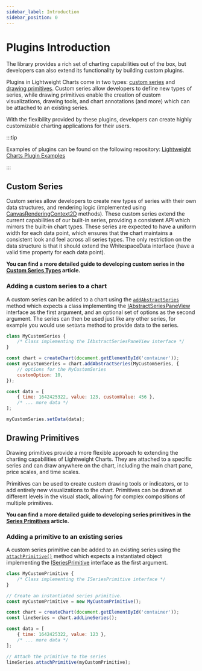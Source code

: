 ```yaml
---
sidebar_label: Introduction
sidebar_position: 0
---
```


# Plugins Introduction

The library provides a rich set of charting capabilities out of the box, but
developers can also extend its functionality by building custom plugins.

Plugins in Lightweight Charts come in two types: [custom series](#custom-series)
and [drawing primitives](#drawing-primitives). Custom series allow developers to
define new types of series, while drawing primitives enable the creation of
custom visualizations, drawing tools, and chart annotations (and more) which can
be attached to an existing series.

With the flexibility provided by these plugins, developers can create highly
customizable charting applications for their users.

:::tip

Examples of plugins can be found on the following repository:
[Lightweight Charts Plugin Examples](https://github.com/tradingview/lightweight-charts-plugin-examples)

:::

## Custom Series

Custom series allow developers to create new types of series with their own data
structures, and rendering logic (implemented using
[CanvasRenderingContext2D](https://developer.mozilla.org/en-US/docs/Web/API/CanvasRenderingContext2D)
methods). These custom series extend the current capabilities of our built-in series,
providing a consistent API which mirrors the built-in chart types. These series
are expected to have a uniform width for each data point, which ensures that the
chart maintains a consistent look and feel across all series types. The only
restriction on the data structure is that it should extend the WhitespaceData
interface (have a valid time property for each data point).

**You can find a more detailed guide to developing custom series in the
[Custom Series Types](./custom_series/) article.**

### Adding a custom series to a chart

A custom series can be added to a chart using the
[`addAbstractSeries`](/api/interfaces/IChartApi.md#addabstractseries) method
which expects a class implementing the
[IAbstractSeriesPaneView](/api/interfaces/IAbstractSeriesPaneView.md) interface
as the first argument, and an optional set of options as the second argument.
The series can then be used just like any other series, for example you would
use `setData` method to provide data to the series.

```javascript
class MyCustomSeries {
    /* Class implementing the IAbstractSeriesPaneView interface */
}

const chart = createChart(document.getElementById('container'));
const myCustomSeries = chart.addAbstractSeries(MyCustomSeries, {
    // options for the MyCustomSeries
    customOption: 10,
});

const data = [
    { time: 1642425322, value: 123, customValue: 456 },
    /* ... more data */
];

myCustomSeries.setData(data);
```

## Drawing Primitives

Drawing primitives provide a more flexible approach to extending the charting
capabilities of Lightweight Charts. They are attached to a specific series and
can draw anywhere on the chart, including the main chart pane, price scales, and
time scales.

Primitives can be used to create custom drawing tools or indicators, or to add
entirely new visualizations to the chart. Primitives can be drawn at different
levels in the visual stack, allowing for complex compositions of multiple
primitives.

**You can find a more detailed guide to developing series primitives in the
[Series Primitives](./series-primitives/) article.**

### Adding a primitive to an existing series

A custom series primitive can be added to an existing series using the
[`attachPrimitive()`](/api/interfaces/ISeriesApi.md#attachprimitive) method which
expects a instantiated object implementing the
[ISeriesPrimitive](/api/interfaces/ISeriesPrimitive.md) interface as the first
argument.

```javascript
class MyCustomPrimitive {
    /* Class implementing the ISeriesPrimitive interface */
}

// Create an instantiated series primitive.
const myCustomPrimitive = new MyCustomPrimitive();

const chart = createChart(document.getElementById('container'));
const lineSeries = chart.addLineSeries();

const data = [
    { time: 1642425322, value: 123 },
    /* ... more data */
];

// Attach the primitive to the series
lineSeries.attachPrimitive(myCustomPrimitive);
```
